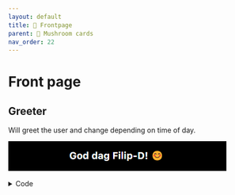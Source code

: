 ```yaml
---
layout: default
title: 📄 Frontpage
parent: 🍄 Mushroom cards
nav_order: 22
---
```


# Front page

## Greeter
Will greet the user and change depending on time of day.

![alt text](\assets\images\frontpage\greeter.png)

<details>
  <summary>Code</summary>
{% raw %}
```yml
type: custom:button-card
template: card_header
variables:
  card_header_back_button: false
  card_header_title: |
    [[[
      const d = new Date();
      var hour = d.getHours();

      if (hour <= '6'){
        var greet = 'God natt';
        var emoji = '😴';
      } else if (hour <= '10'){
        var greet = 'God morgon';
        var emoji = '☕';
      } else if (hour <= '12'){
        var greet = 'God dag';
        var emoji = '🙂';
      } else if (hour <= '15'){
        var greet = 'God dag';
        var emoji = '😊';
      } else if (hour <= '18'){
        var greet = 'God dag';
        var emoji = '😎';
      } else if (hour <= '23'){
        var greet = 'God kväll';
        var emoji = '🥱';
      } else {
        var greet = 'God natt';
        var emoji = '😴';
      }
      return greet + ' ' + user.name + '!' + ' ' + emoji;
    ]]]
```
{% endraw %}
</details>
